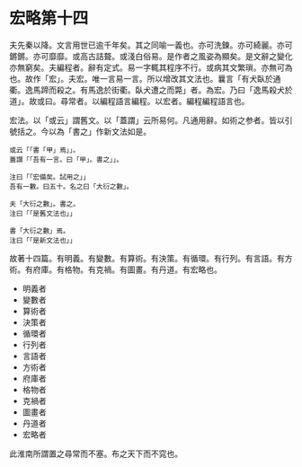 # 宏略第十四

夫先秦以降。文言用世已逾千年矣。其之同喻一義也。亦可洗鍊。亦可綺麗。亦可鏘鏘。亦可靡靡。或高古詰聱。或淺白俗易。是作者之風姿為顯矣。是文辭之變化亦無窮矣。夫編程者。辭有定式。易一字輒其程序不行。或病其文繁瑣。亦無可為也。故作「宏」。夫宏。唯一言易一言。所以增改其文法也。曩言「有犬臥於通衢。逸馬蹄而殺之。有馬逸於街衢。臥犬遭之而斃」者。為宏。乃曰「逸馬殺犬於道」。故或曰。尋常者。以編程語言編程。以宏者。編程編程語言也。

宏法。以「或云」謂舊文。以「蓋謂」云所易何。凡通用辭。如術之参者。皆以引號括之。今以為「書之」作新文法如是。

```
或云「「書「甲」焉」」。
蓋謂「「吾有一言。曰「甲」。書之」」。

注曰「「宏備矣。試用之」」
吾有一數。曰五十。名之曰「大衍之數」。

夫「大衍之數」。書之。
注曰「「是舊文法也」」

書「大衍之數」焉。
注曰「「是新文法也」」
```

故著十四篇。有明義。有變數。有算術。有決策。有循環。有行列。有言語。有方術。有府庫。有格物。有克禍。有圖畫。有丹道。有宏略也。

- 明義者
- 變數者
- 算術者
- 決策者
- 循環者
- 行列者
- 言語者
- 方術者
- 府庫者
- 格物者
- 克禍者
- 圖畫者
- 丹道者
- 宏略者

此淮南所謂置之尋常而不塞。布之天下而不窕也。
